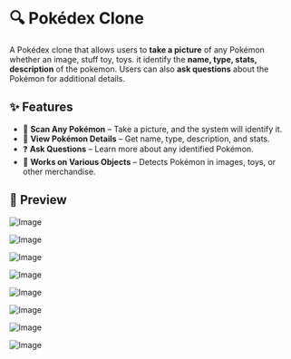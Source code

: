 # 🔍 Pokédex Clone

A Pokédex clone that allows users to **take a picture** of any Pokémon whether an image, stuff toy, toys. it identify the **name, type, stats, description** of the pokemon. Users can also **ask questions** about the Pokémon for additional details.  

## ✨ Features  

- 📸 **Scan Any Pokémon** – Take a picture, and the system will identify it.  
- 📜 **View Pokémon Details** – Get name, type, description, and stats.  
- ❓ **Ask Questions** – Learn more about any identified Pokémon.  
- 🧠 **Works on Various Objects** – Detects Pokémon in images, toys, or other merchandise.  

## 📸 Preview  

![Image](https://github.com/user-attachments/assets/54a621c8-ad13-443f-b959-0ae9d0ae9d67)

![Image](https://github.com/user-attachments/assets/c2e0af45-3c13-48a5-965f-b88f91f0a98c)

![Image](https://github.com/user-attachments/assets/9770e2bb-c698-4968-b81a-9eca15bef834)

![Image](https://github.com/user-attachments/assets/cd180587-e867-4e99-97fc-9906d1eabdb6)

![Image](https://github.com/user-attachments/assets/27475c21-e469-4519-a398-36b11be63f27)

![Image](https://github.com/user-attachments/assets/45cbd69d-e68f-47cc-8766-5edb94b237d4)

![Image](https://github.com/user-attachments/assets/41c525fd-323d-4323-8569-a9845f51d7fd)

![Image](https://github.com/user-attachments/assets/8961fa42-0ca7-45dc-8351-528590869616) 


